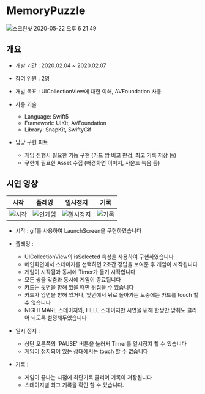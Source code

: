 # MemoryPuzzle

![스크린샷 2020-05-22 오후 6 21 49](https://user-images.githubusercontent.com/15086391/82652769-241b1b00-9c59-11ea-872c-a1038d269dd9.png)



## 개요

- 개발 기간 : 2020.02.04 ~ 2020.02.07
- 참여 인원 : 2명
- 개발 목표 : UICollectionView에 대한 이해, AVFoundation 사용

- 사용 기술
  - Language: Swift5
  - Framework: UIKit, AVFoundation
  - Library: SnapKit, SwiftyGif
- 담당 구현 파트
  - 게임 진행시 필요한 기능 구현 (카드 쌍 비교 판정, 최고 기록 저장 등)
  - 구현에 필요한 Asset 수집 (배경화면 이미지, 사운드 녹음 등)



## 시연 영상

|                             시작                             |                            플레잉                            |                           일시정지                           |                             기록                             |
| :----------------------------------------------------------: | :----------------------------------------------------------: | :----------------------------------------------------------: | :----------------------------------------------------------: |
| ![시작](https://user-images.githubusercontent.com/15086391/82649789-b4a32c80-9c54-11ea-94ab-366d0944cf3f.gif) | ![인게임](https://user-images.githubusercontent.com/15086391/82649832-bff65800-9c54-11ea-9e47-7e17bf639242.gif) | ![일시정지](https://user-images.githubusercontent.com/15086391/82649840-c4227580-9c54-11ea-8ec0-b41065dab2a3.gif) | ![기록](https://user-images.githubusercontent.com/15086391/82649847-c5ec3900-9c54-11ea-822b-232ddd7d3890.gif) |

- 시작 : gif를 사용하여 LaunchScreen을 구현하였습니다



- 플레잉 : 

  - UICollectionView의 isSelected 속성을 사용하여 구현하였습니다
  - 메인화면에서 스테이지를 선택하면 2초간 정답을 보여준 후 게임이 시작됩니다
  - 게임이 시작됨과 동시에 Timer가 돌기 시작합니다
  - 모든 쌍을 맞춤과 동시에 게임이 종료됩니다
  - 카드는 뒷면을 향해 있을 때만 뒤집을 수 있습니다
  - 카드가 앞면을 향해 있거나, 앞면에서 뒤로 돌아가는 도중에는 카드를 touch 할 수 없습니다
  - NIGHTMARE 스테이지와, HELL 스테이지만 시연을 위해 한쌍만 맞춰도 클리어 되도록 설정해두었습니다

  

- 일시 정지 :

  - 상단 오른쪽의 'PAUSE' 버튼을 눌러서 Timer를 일시정지 할 수 있습니다
  - 게임이 정지되어 있는 상태에서는 touch 할 수 없습니다

  

- 기록 : 

  - 게임이 끝나는 시점에 최단기록 클리어 기록이 저장됩니다
  - 스테이지별 최고 기록을 확인 할 수 있습니다.